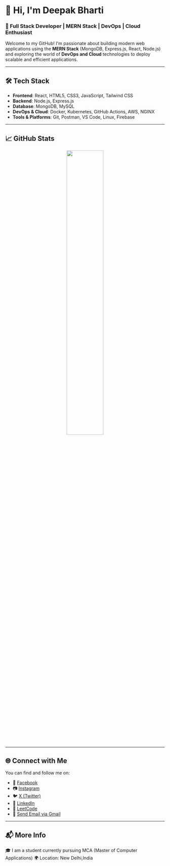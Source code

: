 # 👋 Hi, I'm Deepak Bharti

### 🚀 Full Stack Developer | MERN Stack | DevOps | Cloud Enthusiast

Welcome to my GitHub! I'm passionate about building modern web applications using the **MERN Stack** (MongoDB, Express.js, React, Node.js) and exploring the world of **DevOps and Cloud** technologies to deploy scalable and efficient applications.

---

## 🛠️ Tech Stack

- **Frontend**: React, HTML5, CSS3, JavaScript, Tailwind CSS
- **Backend**: Node.js, Express.js
- **Database**: MongoDB, MySQL
- **DevOps & Cloud**: Docker, Kubernetes, GitHub Actions, AWS, NGINX
- **Tools & Platforms**: Git, Postman, VS Code, Linux, Firebase

---

## 📈 GitHub Stats

<p align="center">
 
  <img src="https://github-readme-streak-stats.herokuapp.com/?user=deepakbhartiX&theme=tokyonight&hide_border=true" width="48%" />
</p>



---

## 🌐 Connect with Me

You can find and follow me on:

- 🔗 [Facebook](https://www.facebook.com/share/1Cpv6vEnW4/)
- 📷 [Instagram](https://instagram.com/_deepak.bharti_)
- 🐦 [X (Twitter)](https://x.com/deepak17122002)
- 💼 [LinkedIn](https://linkedin.com/in/deepakbhartix)
- 🧠 [LeetCode](https://leetcode.com/deepak17122002)
- 📧 [Send Email via Gmail](https://mail.google.com/mail/?view=cm&fs=1&to=deepak17122002@gmail.com)




---

## 📬 More Info

🎓 I am a student currently pursuing MCA (Master of Computer Applications)
 🌍 Location: New Delhi,India

